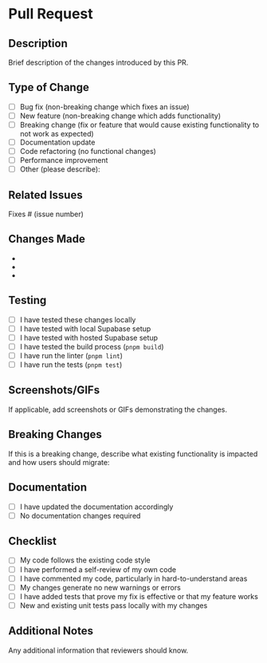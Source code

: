 # Pull Request

## Description

Brief description of the changes introduced by this PR.

## Type of Change

- [ ] Bug fix (non-breaking change which fixes an issue)
- [ ] New feature (non-breaking change which adds functionality)
- [ ] Breaking change (fix or feature that would cause existing functionality to not work as expected)
- [ ] Documentation update
- [ ] Code refactoring (no functional changes)
- [ ] Performance improvement
- [ ] Other (please describe):

## Related Issues

Fixes # (issue number)

## Changes Made

-
-
-

## Testing

- [ ] I have tested these changes locally
- [ ] I have tested with local Supabase setup
- [ ] I have tested with hosted Supabase setup
- [ ] I have tested the build process (`pnpm build`)
- [ ] I have run the linter (`pnpm lint`)
- [ ] I have run the tests (`pnpm test`)

## Screenshots/GIFs

If applicable, add screenshots or GIFs demonstrating the changes.

## Breaking Changes

If this is a breaking change, describe what existing functionality is impacted and how users should migrate:

## Documentation

- [ ] I have updated the documentation accordingly
- [ ] No documentation changes required

## Checklist

- [ ] My code follows the existing code style
- [ ] I have performed a self-review of my own code
- [ ] I have commented my code, particularly in hard-to-understand areas
- [ ] My changes generate no new warnings or errors
- [ ] I have added tests that prove my fix is effective or that my feature works
- [ ] New and existing unit tests pass locally with my changes

## Additional Notes

Any additional information that reviewers should know.
